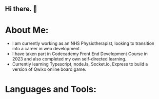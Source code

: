 ## Hi there. 👋

# About Me: 
- I am currently working as an NHS Physiotherapist, looking to transition into a career in web development. 
- I have taken part in Codecademy Front End Development Course in 2023 and also completed my own self-directed learning.
- Currently learning Typescript, nodeJs, Socket.io, Express to build a version of Qwixx online board game.

# Languages and Tools:


